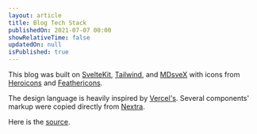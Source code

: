 ```yaml
---
layout: article
title: Blog Tech Stack
publishedOn: 2021-07-07 00:00
showRelativeTime: false
updatedOn: null
isPublished: true
---
```


[comment]: # "README: Edit the title of your post. Set `isPublished` to true whenever you're ready to publish. Don't forget to commit + push to your git repo."

This blog was built on [SvelteKit](https://kit.svelte.dev/), [Tailwind](https://tailwindcss.com/), and [MDsveX](https://mdsvex.pngwn.io/) with icons from [Heroicons](http://heroicons.com/) and [Feathericons](https://feathericons.com/).

The design language is heavily inspired by [Vercel's](https://vercel.com/design). Several components' markup were copied directly from [Nextra](https://nextra.vercel.app/).

Here is the [source](https://github.com/lawrencecchen/lawrencechen.dev).